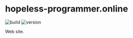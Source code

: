 # hopeless-programmer.online

![build](https://img.shields.io/github/workflow/status/hopeless-programmer-online/hopeless-programmer.online/Node.js%20CI/require-article-development)
![version](https://img.shields.io/github/package-json/v/hopeless-programmer-online/hopeless-programmer.online/require-article-development)

Web site.
